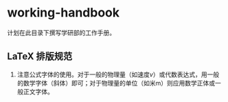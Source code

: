 # working-handbook
计划在此目录下撰写学研部的工作手册。

## LaTeX 排版规范
1. 注意公式字体的使用。对于一般的物理量（如速度$v$）或代数表达式，用一般的数学字体（斜体）即可；对于物理量的单位（如米$\mathrm{m}$）则应用数学正体或一般正文字体。